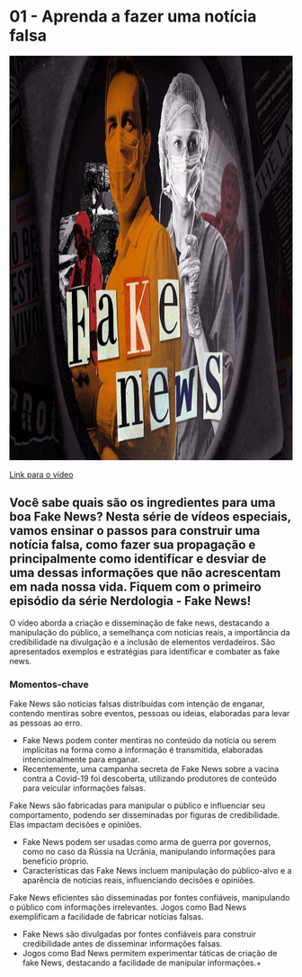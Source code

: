 # 01 - Aprenda a fazer uma notícia falsa
<img src="../img/01.png/" width="1280" height="720"/>

[Link para o vídeo](https://www.youtube.com/watch?v=NeBfq5nEWxA&list=PLyRcl7Q37-DWw10DNuAR1GaCfkPpO1ndY&index=10&ab_channel=Nerdologia)


## Você sabe quais são os ingredientes para uma boa Fake News? Nesta série de vídeos especiais, vamos ensinar o passos para construir uma notícia falsa, como fazer sua propagação e principalmente como identificar e desviar de uma dessas informações que não acrescentam em nada nossa vida. Fiquem com o primeiro episódio da série Nerdologia - Fake News!

O vídeo aborda a criação e disseminação de fake news, destacando a manipulação do público, a semelhança com notícias reais, a importância da credibilidade na divulgação e a inclusão de elementos verdadeiros. São apresentados exemplos e estratégias para identificar e combater as fake news.

### Momentos-chave
Fake News são notícias falsas distribuídas com intenção de enganar, contendo mentiras sobre eventos, pessoas ou ideias, elaboradas para levar as pessoas ao erro.
-   Fake News podem conter mentiras no conteúdo da notícia ou serem implícitas na forma como a informação é transmitida, elaboradas intencionalmente para enganar.
-   Recentemente, uma campanha secreta de Fake News sobre a vacina contra a Covid-19 foi descoberta, utilizando produtores de conteúdo para veicular informações falsas.

Fake News são fabricadas para manipular o público e influenciar seu comportamento, podendo ser disseminadas por figuras de credibilidade. Elas impactam decisões e opiniões.
-   Fake News podem ser usadas como arma de guerra por governos, como no caso da Rússia na Ucrânia, manipulando informações para benefício próprio.
-   Características das Fake News incluem manipulação do público-alvo e a aparência de notícias reais, influenciando decisões e opiniões.

Fake News eficientes são disseminadas por fontes confiáveis, manipulando o público com informações irrelevantes. Jogos como Bad News exemplificam a facilidade de fabricar notícias falsas.
-   Fake News são divulgadas por fontes confiáveis para construir credibilidade antes de disseminar informações falsas.
-   Jogos como Bad News permitem experimentar táticas de criação de fake News, destacando a facilidade de manipular informações.+
